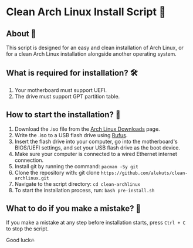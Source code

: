 # Clean Arch Linux Install Script 🚀

## About 📖
This script is designed for an easy and clean installation of Arch Linux, or for a clean Arch Linux installation alongside another operating system.

## What is required for installation? 🛠️

1. Your motherboard must support UEFI.
2. The drive must support GPT partition table.

## How to start the installation? 🤔

1. Download the .iso file from the [Arch Linux Downloads](https://archlinux.org/download/) page.
2. Write the .iso to a USB flash drive using [Rufus](https://rufus.ie/).
3. Insert the flash drive into your computer, go into the motherboard's BIOS/UEFI settings, and set your USB flash drive as the boot device.
4. Make sure your computer is connected to a wired Ethernet internet connection.
5. Install git by running the command: ```pacman -Sy git```
6. Clone the repository with: git clone ```https://github.com/alekuts/clean-archlinux.git```
7. Navigate to the script directory: ```cd clean-archlinux```
8. To start the installation process, run: ```bash pre-install.sh```

## What to do if you make a mistake? 🚩

If you make a mistake at any step before installation starts, press ```Ctrl + C``` to stop the script.

Good luck🔥

